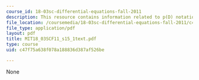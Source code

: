 ```yaml
---
course_id: 18-03sc-differential-equations-fall-2011
description: This resource contains information related to p(D) notation.
file_location: /coursemedia/18-03sc-differential-equations-fall-2011/c47f75a638f078a188836d387af526be_MIT18_03SCF11_s15_1text.pdf
file_type: application/pdf
layout: pdf
title: MIT18_03SCF11_s15_1text.pdf
type: course
uid: c47f75a638f078a188836d387af526be

---
```

None